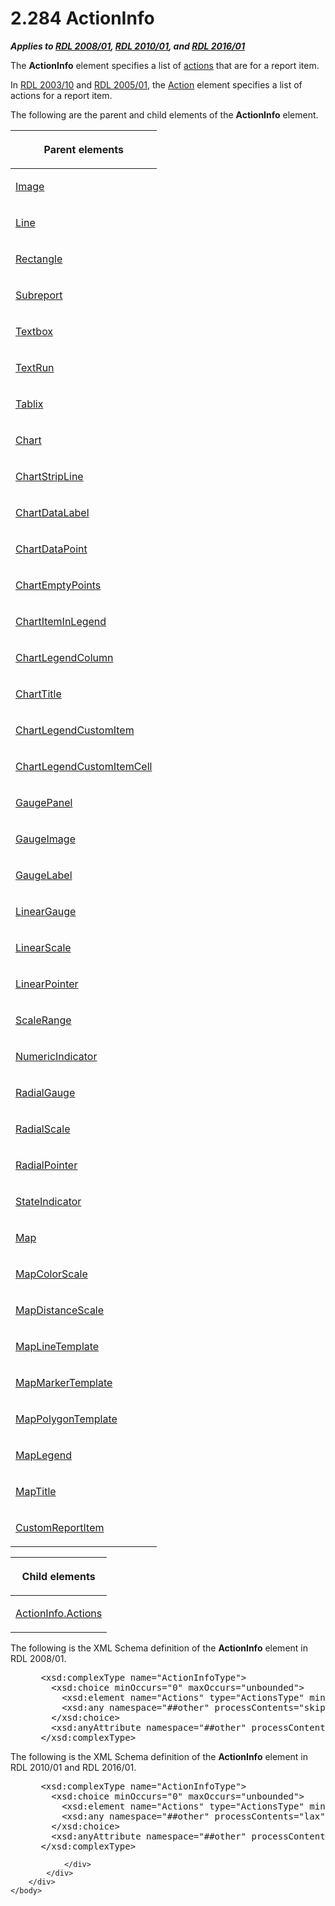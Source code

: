 <html dir="LTR" xmlns:mshelp="http://msdn.microsoft.com/mshelp" xmlns:ddue="http://ddue.schemas.microsoft.com/authoring/2003/5" xmlns:xlink="http://www.w3.org/1999/xlink" xmlns:tool="http://www.microsoft.com/tooltip">
    <head>
        <meta http-equiv="Content-Type" content="text/html; CHARSET=utf-8"></meta>
        <meta name="save" content="history"></meta>
        <title>2.284 ActionInfo</title>
        <xml>
            <mshelp:toctitle title="2.284 ActionInfo"></mshelp:toctitle>
            <mshelp:rltitle title="[MS-RDL]: ActionInfo"></mshelp:rltitle>
            <mshelp:keyword index="A" term="c2f76273-c025-42ba-bccf-91067d997228"></mshelp:keyword>
            <mshelp:attr name="DCSext.ContentType" value="open specification"></mshelp:attr>
            <mshelp:attr name="AssetID" value="c2f76273-c025-42ba-bccf-91067d997228"></mshelp:attr>
            <mshelp:attr name="TopicType" value="kbRef"></mshelp:attr>
            <mshelp:attr name="DCSext.Title" value="[MS-RDL]: ActionInfo" />
        </xml>
    </head>
    <body>
        <div id="header">
            <h1 class="heading">2.284 ActionInfo</h1>
        </div>
        <div id="mainSection">
            <div id="mainBody">
                <div id="allHistory" class="saveHistory"></div>
                <div id="sectionSection0" class="section" name="collapseableSection">
                    

<p><b><i>Applies to </i></b><a href="1e855f94-4617-47e4-b89e-0856c6cb420f.md"><b><i>RDL 2008/01</i></b></a><b><i>,
</i></b><a href="3428e690-a348-4ec7-8a6a-8efb42d2cdee.md"><b><i>RDL 2010/01</i></b></a><b><i>,
and </i></b><a href="52ce3983-2bfc-4e72-9359-42aaf5fe4509.md"><b><i>RDL 2016/01</i></b></a></p>

<p>The <b>ActionInfo</b> element specifies a list of <a href="b2482b3f-74ab-4ca8-a9e5-c07955011743.md#gt_b178b6c0-7df9-4107-95ca-12c7f0b9900b">actions</a> that are for a
report item.</p>

<p>In <a href="a7e2ad00-07c8-4f6d-80ab-3ad55df7b233.md">RDL 2003/10</a>
and <a href="3ebe2912-4958-4832-b391-cad1f5e13338.md">RDL 2005/01</a>,
the <a href="0c9b8d37-de61-420e-a652-26d3db8bc586.md">Action</a> element
specifies a list of actions for a report item.</p>

<p>The following are the parent and child elements of the <b>ActionInfo</b>
element.</p>

<table>
 <thead>
  <tr>
   <th>
   <p>Parent elements</p>
   </th>
  </tr>
 </thead>
 <tr>
  <td>
  <p><a href="63e1e5ab-7c49-4f62-8dbd-62d85de2b153.md">Image</a></p>
  </td>
 </tr>
 <tr>
  <td>
  <p><a href="58c7b460-38b6-4039-afae-82c27404e241.md">Line</a></p>
  </td>
 </tr>
 <tr>
  <td>
  <p><a href="e36a41ea-aeaf-45cc-969e-8ab1e380882c.md">Rectangle</a></p>
  </td>
 </tr>
 <tr>
  <td>
  <p><a href="04d4d6d6-e103-48fc-b4f7-bf5b4a7e56e5.md">Subreport</a></p>
  </td>
 </tr>
 <tr>
  <td>
  <p><a href="469d0032-b5ec-43d9-ab36-d3a88b9cc1f6.md">Textbox</a></p>
  </td>
 </tr>
 <tr>
  <td>
  <p><a href="90623d67-443b-4480-9869-e03277a6223a.md">TextRun</a></p>
  </td>
 </tr>
 <tr>
  <td>
  <p><a href="e42fb86e-799a-4202-8845-ac38831efccb.md">Tablix</a></p>
  </td>
 </tr>
 <tr>
  <td>
  <p><a href="b0ab5524-7eb2-47a7-a4d3-230f5c8c5526.md">Chart</a></p>
  </td>
 </tr>
 <tr>
  <td>
  <p><a href="4b96c12c-5a8d-4335-b76c-da86e7328c63.md">ChartStripLine</a></p>
  </td>
 </tr>
 <tr>
  <td>
  <p><a href="cb4e56a8-c079-4788-a576-cec2510f5b96.md">ChartDataLabel</a></p>
  </td>
 </tr>
 <tr>
  <td>
  <p><a href="86cf2a9b-4610-4ffe-8fff-16480a7bf6a4.md">ChartDataPoint</a></p>
  </td>
 </tr>
 <tr>
  <td>
  <p><a href="63318796-2f97-45e4-bd8c-8926255308c7.md">ChartEmptyPoints</a></p>
  </td>
 </tr>
 <tr>
  <td>
  <p><a href="ceec3f71-5301-40f3-a8a9-cc2ad64018f3.md">ChartItemInLegend</a></p>
  </td>
 </tr>
 <tr>
  <td>
  <p><a href="76ae236d-5e08-4644-a88c-6be3f3a37ace.md">ChartLegendColumn</a></p>
  </td>
 </tr>
 <tr>
  <td>
  <p><a href="67fc30a5-9c4a-4eaa-aec9-b2f734b240f5.md">ChartTitle</a></p>
  </td>
 </tr>
 <tr>
  <td>
  <p><a href="1fd4c1e5-6e69-4393-aa6b-397d0835b386.md">ChartLegendCustomItem</a></p>
  </td>
 </tr>
 <tr>
  <td>
  <p><a href="57fafe88-1974-47a8-825e-2e4d7e21fbfc.md">ChartLegendCustomItemCell</a></p>
  </td>
 </tr>
 <tr>
  <td>
  <p><a href="f01744d3-79fa-4f30-94bf-a1ffa6bde2ac.md">GaugePanel</a></p>
  </td>
 </tr>
 <tr>
  <td>
  <p><a href="2bc95f7a-cda2-4a13-8f42-9e8de180e934.md">GaugeImage</a></p>
  </td>
 </tr>
 <tr>
  <td>
  <p><a href="3d97eae8-d903-471f-b151-9cc2bdbe91af.md">GaugeLabel</a></p>
  </td>
 </tr>
 <tr>
  <td>
  <p><a href="021b569b-07ae-462a-ac62-d3ab51f183f5.md">LinearGauge</a></p>
  </td>
 </tr>
 <tr>
  <td>
  <p><a href="744f8b40-7ad5-4652-94a1-76ae5df59389.md">LinearScale</a></p>
  </td>
 </tr>
 <tr>
  <td>
  <p><a href="19cdf02f-fcd5-41ca-b086-355eedb983b6.md">LinearPointer</a></p>
  </td>
 </tr>
 <tr>
  <td>
  <p><a href="56ed5aad-f1b1-4463-a987-8f02cea49950.md">ScaleRange</a></p>
  </td>
 </tr>
 <tr>
  <td>
  <p><a href="c5c791ef-1846-44ce-98ee-458cb4611d5d.md">NumericIndicator</a></p>
  </td>
 </tr>
 <tr>
  <td>
  <p><a href="2e113607-ee33-4abd-9ae3-6607c10d3c8a.md">RadialGauge</a></p>
  </td>
 </tr>
 <tr>
  <td>
  <p><a href="86468d9f-c561-4b50-a689-5dfccfde8495.md">RadialScale</a></p>
  </td>
 </tr>
 <tr>
  <td>
  <p><a href="1446314e-813e-42f0-9a28-f1b96fd3a0da.md">RadialPointer</a></p>
  </td>
 </tr>
 <tr>
  <td>
  <p><a href="a2711217-7047-4b0a-86d1-d01b5479e2cb.md">StateIndicator</a></p>
  </td>
 </tr>
 <tr>
  <td>
  <p><a href="fd166dd8-6772-4507-b3f6-50a2b7cfd6ac.md">Map</a></p>
  </td>
 </tr>
 <tr>
  <td>
  <p><a href="fc14b477-a2d2-4048-843d-6a19beeb30bf.md">MapColorScale</a></p>
  </td>
 </tr>
 <tr>
  <td>
  <p><a href="04ab14be-9206-4c63-bc93-d68bb48ed02c.md">MapDistanceScale</a></p>
  </td>
 </tr>
 <tr>
  <td>
  <p><a href="37e2d016-be53-44eb-a5ae-5a01d6400909.md">MapLineTemplate</a></p>
  </td>
 </tr>
 <tr>
  <td>
  <p><a href="22055a42-2ec0-48cd-893f-f7bd717efc7a.md">MapMarkerTemplate</a></p>
  </td>
 </tr>
 <tr>
  <td>
  <p><a href="1b048418-d7ff-4c51-b08e-30ab8d5a63c5.md">MapPolygonTemplate</a></p>
  </td>
 </tr>
 <tr>
  <td>
  <p><a href="71c7ce11-4e8a-433b-975a-731e089ea04f.md">MapLegend</a></p>
  </td>
 </tr>
 <tr>
  <td>
  <p><a href="9b8a7ec3-44b5-46d8-bdca-cb99308fa1f9.md">MapTitle</a></p>
  </td>
 </tr>
 <tr>
  <td>
  <p><a href="6bb7b35c-e517-4444-a96b-9f2ccdd1a642.md">CustomReportItem</a></p>
  </td>
 </tr>
</table>

<p> </p>

<table>
 <thead>
  <tr>
   <th>
   <p>Child elements</p>
   </th>
  </tr>
 </thead>
 <tr>
  <td>
  <p><a href="24945f3a-9cbc-4e5d-ae73-22aeee5c14c7.md">ActionInfo.Actions</a></p>
  </td>
 </tr>
</table>

<p>The following is the XML Schema definition of the <b>ActionInfo</b>
element in RDL 2008/01.</p>

<dl>
<dd>
<div><pre> &lt;xsd:complexType name=&quot;ActionInfoType&quot;&gt;
   &lt;xsd:choice minOccurs=&quot;0&quot; maxOccurs=&quot;unbounded&quot;&gt;
     &lt;xsd:element name=&quot;Actions&quot; type=&quot;ActionsType&quot; minOccurs=&quot;0&quot; /&gt;
     &lt;xsd:any namespace=&quot;##other&quot; processContents=&quot;skip&quot; /&gt;
   &lt;/xsd:choice&gt;
   &lt;xsd:anyAttribute namespace=&quot;##other&quot; processContents=&quot;skip&quot; /&gt;
 &lt;/xsd:complexType&gt;
</pre></div>
</dd></dl>

<p>The following is the XML Schema definition of the <b>ActionInfo</b>
element in RDL 2010/01 and RDL 2016/01.</p>

<dl>
<dd>
<div><pre> &lt;xsd:complexType name=&quot;ActionInfoType&quot;&gt;
   &lt;xsd:choice minOccurs=&quot;0&quot; maxOccurs=&quot;unbounded&quot;&gt;
     &lt;xsd:element name=&quot;Actions&quot; type=&quot;ActionsType&quot; minOccurs=&quot;0&quot; /&gt;
     &lt;xsd:any namespace=&quot;##other&quot; processContents=&quot;lax&quot; /&gt;
   &lt;/xsd:choice&gt;
   &lt;xsd:anyAttribute namespace=&quot;##other&quot; processContents=&quot;lax&quot; /&gt;
 &lt;/xsd:complexType&gt;
</pre></div>
</dd></dl>


                </div>
            </div>
        </div>
    </body>
</html>